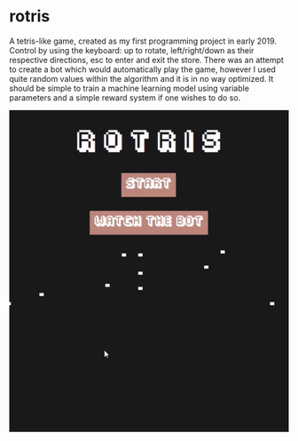 # rotris
A tetris-like game, created as my first programming project in early 2019. 
Control by using the keyboard: up to rotate, left/right/down as their respective directions, esc to enter and exit the store. 
There was an attempt to create a bot which would automatically play the game, however I used quite random values within the algorithm and it is in no way optimized. It should be simple to train a machine learning model using variable parameters and a simple reward system if one wishes to do so.


![Alt Text](https://github.com/rnafng/rotris/blob/master/rotris.gif)
